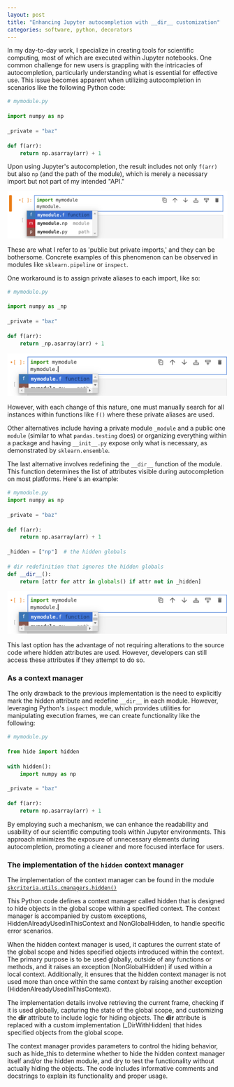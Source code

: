 ```yaml
---
layout: post
title: "Enhancing Jupyter autocompletion with __dir__ customization"
categories: software, python, decorators
---
```

In my day-to-day work, I specialize in creating tools for scientific computing, most of which are executed within Jupyter notebooks. One common challenge for new users is grappling with the intricacies of autocompletion, particularly understanding what is essential for effective use. This issue becomes apparent when utilizing autocompletion in scenarios like the following Python code:

```python
# mymodule.py

import numpy as np

_private = "baz"

def f(arr):
    return np.asarray(arr) + 1
```

Upon using Jupyter's autocompletion, the result includes not only `f(arr)` but also `np` (and the path of the module), which is merely a necessary import but not part of my intended "API." 

![image.png](2023-12-13-improving_jupyter_autocompletion_for_cleaner_interfaces_in_scientific_computing_files/f2089bf4-fd99-480c-af27-9789aa73fab0.png)

These are what I refer to as 'public but private imports,' and they can be bothersome. Concrete examples of this phenomenon can be observed in modules like `sklearn.pipeline` or `inspect`.

One workaround is to assign private aliases to each import, like so:

```python
# mymodule.py

import numpy as _np

_private = "baz"

def f(arr):
    return _np.asarray(arr) + 1
```

![image.png](2023-12-13-improving_jupyter_autocompletion_for_cleaner_interfaces_in_scientific_computing_files/46374433-c732-40d7-9c2e-045eab91087d.png)

However, with each change of this nature, one must manually search for all instances within functions like `f()` where these private aliases are used.

Other alternatives include having a private module `_module` and a public one `module` (similar to what `pandas.testing` does) or organizing everything within a package and having `__init__.py` expose only what is necessary, as demonstrated by `sklearn.ensemble`.

The last alternative involves redefining the `__dir__` function of the module. This function determines the list of attributes visible during autocompletion on most platforms. Here's an example:

```python
# mymodule.py
import numpy as np

_private = "baz"

def f(arr):
    return np.asarray(arr) + 1

_hidden = ["np"]  # the hidden globals

# dir redefinition that ignores the hidden globals
def __dir__():
    return [attr for attr in globals() if attr not in _hidden]
```

![image.png](2023-12-13-improving_jupyter_autocompletion_for_cleaner_interfaces_in_scientific_computing_files/46374433-c732-40d7-9c2e-045eab91087d.png)

This last option has the advantage of not requiring alterations to the source code where hidden attributes are used. However, developers can still access these attributes if they attempt to do so.

### As a context manager

The only drawback to the previous implementation is the need to explicitly mark the hidden attribute and redefine `__dir__` in each module. However, leveraging Python's `inspect` module, which provides utilities for manipulating execution frames, we can create functionality like the following:

```python
# mymodule.py

from hide import hidden

with hidden():
    import numpy as np

_private = "baz"

def f(arr):
    return np.asarray(arr) + 1
```

By employing such a mechanism, we can enhance the readability and usability of our scientific computing tools within Jupyter environments. This approach minimizes the exposure of unnecessary elements during autocompletion, promoting a cleaner and more focused interface for users.


### The implementation of the `hidden` context manager

The implementation of the context manager can be found in the module [`skcriteria.utils.cmanagers.hidden()`](https://github.com/quatrope/scikit-criteria/blob/fd28bc959b14661cb538150040c082f4715ea528/skcriteria/utils/cmanagers.py#L93)

This Python code defines a context manager called hidden that is designed to hide objects in the global scope within a specified context. The context manager is accompanied by custom exceptions, HiddenAlreadyUsedInThisContext and NonGlobalHidden, to handle specific error scenarios.

When the hidden context manager is used, it captures the current state of the global scope and hides specified objects introduced within the context. The primary purpose is to be used globally, outside of any functions or methods, and it raises an exception (NonGlobalHidden) if used within a local context. Additionally, it ensures that the hidden context manager is not used more than once within the same context by raising another exception (HiddenAlreadyUsedInThisContext).

The implementation details involve retrieving the current frame, checking if it is used globally, capturing the state of the global scope, and customizing the __dir__ attribute to include logic for hiding objects. The __dir__ attribute is replaced with a custom implementation (_DirWithHidden) that hides specified objects from the global scope.

The context manager provides parameters to control the hiding behavior, such as hide_this to determine whether to hide the hidden context manager itself and/or the hidden module, and dry to test the functionality without actually hiding the objects. The code includes informative comments and docstrings to explain its functionality and proper usage.


